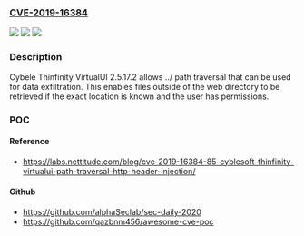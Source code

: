 ### [CVE-2019-16384](https://cve.mitre.org/cgi-bin/cvename.cgi?name=CVE-2019-16384)
![](https://img.shields.io/static/v1?label=Product&message=n%2Fa&color=blue)
![](https://img.shields.io/static/v1?label=Version&message=n%2Fa&color=blue)
![](https://img.shields.io/static/v1?label=Vulnerability&message=n%2Fa&color=brighgreen)

### Description

Cybele Thinfinity VirtualUI 2.5.17.2 allows ../ path traversal that can be used for data exfiltration. This enables files outside of the web directory to be retrieved if the exact location is known and the user has permissions.

### POC

#### Reference
- https://labs.nettitude.com/blog/cve-2019-16384-85-cyblesoft-thinfinity-virtualui-path-traversal-http-header-injection/

#### Github
- https://github.com/alphaSeclab/sec-daily-2020
- https://github.com/qazbnm456/awesome-cve-poc

